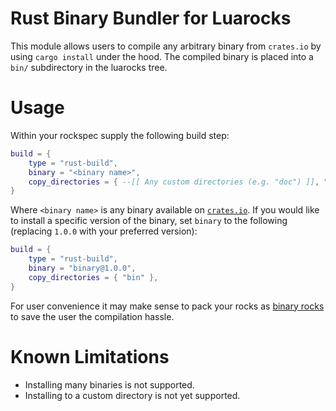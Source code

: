 # Rust Binary Bundler for Luarocks

This module allows users to compile any arbitrary binary from `crates.io` by using `cargo install`
under the hood. 
The compiled binary is placed into a `bin/` subdirectory in the luarocks tree.

# Usage

Within your rockspec supply the following build step:

```lua
build = {
    type = "rust-build",
    binary = "<binary name>",
    copy_directories = { --[[ Any custom directories (e.g. "doc") ]], "bin" },
}
```

Where `<binary name>` is any binary available on [`crates.io`](https://crates.io). If you would
like to install a specific version of the binary, set `binary` to the following (replacing
`1.0.0` with your preferred version):
```lua
build = {
    type = "rust-build",
    binary = "binary@1.0.0",
    copy_directories = { "bin" },
}
```

For user convenience it may make sense to pack your rocks as [binary rocks](https://github.com/luarocks/luarocks/wiki/Hosting-binary-rocks) to save the user
the compilation hassle.

# Known Limitations

- Installing many binaries is not supported.
- Installing to a custom directory is not yet supported.
